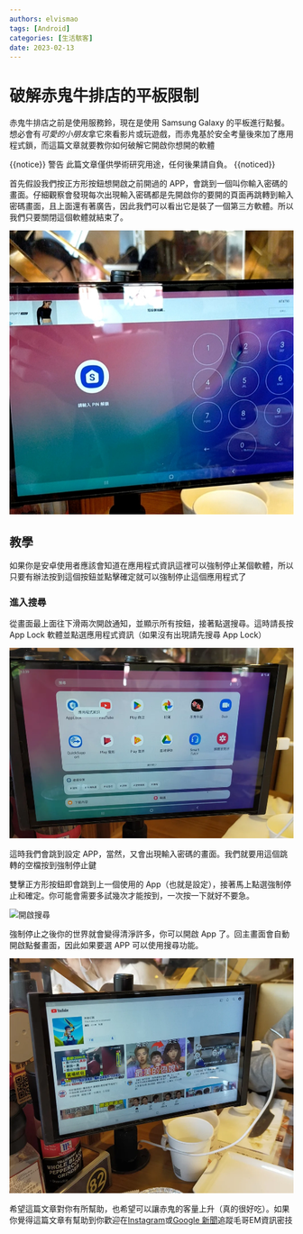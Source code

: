 ```yaml
---
authors: elvismao
tags: [Android]
categories: [生活駭客]
date: 2023-02-13
---
```


# 破解赤鬼牛排店的平板限制

赤鬼牛排店之前是使用服務鈴，現在是使用 Samsung Galaxy 的平板進行點餐。想必會有*可愛的小朋友*拿它來看影片或玩遊戲，而赤鬼基於安全考量後來加了應用程式鎖，而這篇文章就要教你如何破解它開啟你想開的軟體

{{notice}}
警告
此篇文章僅供學術研究用途，任何後果請自負。
{{noticed}}

首先假設我們按正方形按鈕想開啟之前開過的 APP，會跳到一個叫你輸入密碼的畫面。仔細觀察會發現每次出現輸入密碼都是先開啟你的要開的頁面再跳轉到輸入密碼畫面，且上面還有著廣告，因此我們可以看出它是裝了一個第三方軟體。所以我們只要關閉這個軟體就結束了。

![會被要求輸入密碼](akaonisteak-lock.jpg)

## 教學

如果你是安卓使用者應該會知道在應用程式資訊這裡可以強制停止某個軟體，所以只要有辦法按到這個按鈕並點擊確定就可以強制停止這個應用程式了

### 進入搜尋

從畫面最上面往下滑兩次開啟通知，並顯示所有按鈕，接著點選搜尋。這時請長按 App Lock 軟體並點選應用程式資訊（如果沒有出現請先搜尋 App Lock）

![開啟搜尋](akaonisteak-search.webp)

這時我們會跳到設定 APP，當然，又會出現輸入密碼的畫面。我們就要用這個跳轉的空檔按到強制停止鍵

雙擊正方形按鈕即會跳到上一個使用的 App（也就是設定），接著馬上點選強制停止和確定。你可能會需要多試幾次才能按到，一次按一下就好不要急。

![開啟搜尋](akaonisteak-jump.gif)

強制停止之後你的世界就會變得清淨許多，你可以開啟 App 了。回主畫面會自動開啟點餐畫面，因此如果要選 APP 可以使用搜尋功能。

![開啟 YouTube](akaonisteak-success.webp)

希望這篇文章對你有所幫助，也希望可以讓赤鬼的客量上升（真的很好吃）。如果你覺得這篇文章有幫助到你歡迎在[Instagram](https://instagram.com/em.tec.blog)或[Google 新聞](https://news.google.com/s/CBIwgtnWzKAB?sceid=TW:zh-Hant&sceid=TW:zh-Hant&r=11&oc=1)追蹤毛哥EM資訊密技

